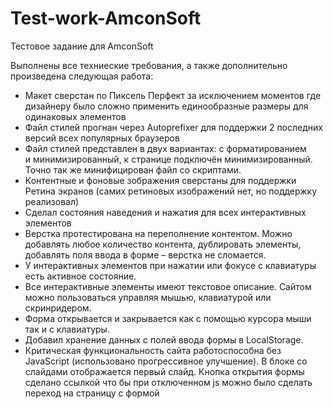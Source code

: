 # Test-work-AmconSoft
Тестовое задание для AmconSoft

Выполнены все техниеские требования, а также дополнительно произведена следующая работа:
- Макет сверстан по Пиксель Перфект за исключением моментов где дизайнеру было сложно применить единообразные размеры для одинаковых элементов
- Файл стилей прогнан через Autoprefixer для поддержки 2 последних версий всех популярных браузеров
- Файл стилей представлен в двух вариантах: с форматированием и минимизированный, к странице подключён минимизированный. Точно так же минифицирован файл со скриптами.
- Контентные и фоновые зображения сверстаны для поддержки Ретина экранов (самих ретиновых изображений нет, но поддержку реализовал)
- Сделал состояния наведения и нажатия для всех интерактивных элементов
- Верстка протестирована на переполнение контентом. Можно добавлять любое количество контента, дублировать элементы, добавлять поля ввода в форме – верстка не сломается.
- У интерактивных элементов при нажатии или фокусе с клавиатуры есть активное состояние.
- Все интерактивные элементы имеют текстовое описание. Сайтом можно пользоваться управляя мышью, клавиатурой или скринридером.
- Форма открывается и закрывается как с помощью курсора мыши так и с клавиатуры.
- Добавил хранение данных с полей ввода формы в LocalStorage.
- Критическая функциональность сайта работоспособна без JavaScript (использовано прогрессивное улучшение). В блоке со слайдами отображается первый слайд. Кнопка открытия формы сделано ссылкой что бы при отключенном js можно было сделать переход на страницу с формой
